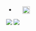 ### 

- <img src="https://cdn.discordapp.com/attachments/851579450977681448/852029724854452234/722517486372913204.png" width="20" height="15" align="center" ><img src="https://cdn.discordapp.com/attachments/851579450977681448/852027782967066674/tenor.gif" width="20" height="20" align="center">

<img src="https://github-readme-stats.vercel.app/api?username=Pachone&&show_icons=true&hide_border=true&title_color=3399ff&icon_color=3399ff&text_color=fff&bg_color=0D1117&hide=prs">

<img src="https://github-readme-stats.vercel.app/api/top-langs/?username=Pachone&layout=compact&bg_color=0D1117&hide_border=true&title_color=fff">
